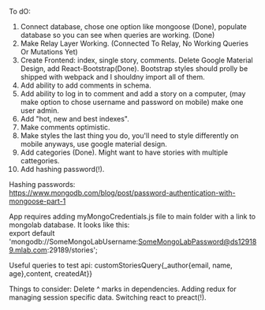 To dO:

1. Connect database, chose one option like mongoose (Done), populate database so you can see when queries are working. (Done)  
2. Make Relay Layer Working. (Connected To Relay, No Working Queries Or Mutations Yet)  
3. Create Frontend: index, single story, comments. Delete Google Material Design, add React-Bootstrap(Done).   Bootstrap styles should prolly be shipped with webpack and I shouldny import all of them.  
4. Add ability to add comments in schema.  
5. Add ability to log in to comment and add a story on a computer, (may make option to chose username and password on mobile) make one user admin.  
6. Add "hot, new and best indexes".  
7. Make comments optimistic.  
8. Make styles the last thing you do, you'll need to style differently on mobile anyways, use google material design.  
9. Add categories (Done). Might want to have stories with multiple cattegories.  
10. Add hashing password(!).  

Hashing passwords:  
https://www.mongodb.com/blog/post/password-authentication-with-mongoose-part-1  

App requires adding myMongoCredentials.js file to main folder with a link to mongolab database. It looks like this:  
export default 'mongodb://SomeMongoLabUsername:SomeMongoLabPassword@ds129189.mlab.com:29189/stories';  

Useful queries to test api:
customStoriesQuery{_author{email, name, age},content, createdAt}}


Things to consider: Delete ^ marks in dependencies. Adding redux for managing session specific data. Switching react to preact(!).  
